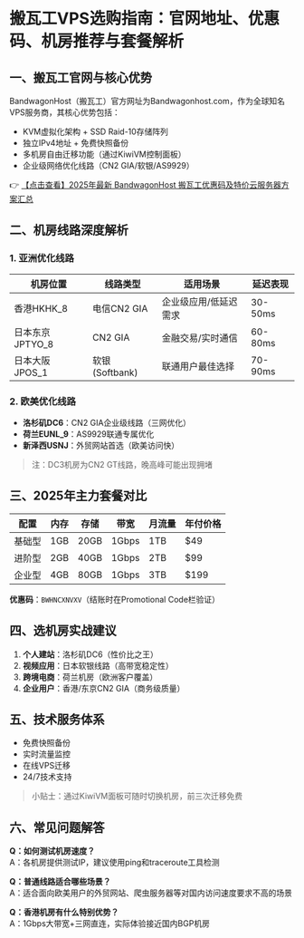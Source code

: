 # 搬瓦工VPS选购指南：官网地址、优惠码、机房推荐与套餐解析

## 一、搬瓦工官网与核心优势
BandwagonHost（搬瓦工）官方网址为Bandwagonhost.com，作为全球知名VPS服务商，其核心优势包括：
- KVM虚拟化架构 + SSD Raid-10存储阵列
- 独立IPv4地址 + 免费快照备份
- 多机房自由迁移功能（通过KiwiVM控制面板）
- 企业级网络优化线路（CN2 GIA/软银/AS9929）

👉 [【点击查看】2025年最新 BandwagonHost 搬瓦工优惠码及特价云服务器方案汇总](https://bit.ly/banwagon)

## 二、机房线路深度解析
### 1. 亚洲优化线路
| 机房位置       | 线路类型          | 适用场景               | 延迟表现 |
|----------------|-------------------|------------------------|----------|
| 香港HKHK_8     | 电信CN2 GIA       | 企业级应用/低延迟需求  | 30-50ms  |
| 日本东京JPTYO_8| CN2 GIA           | 金融交易/实时通信      | 60-80ms  |
| 日本大阪JPOS_1 | 软银(Softbank)    | 联通用户最佳选择       | 70-90ms  |

### 2. 欧美优化线路
- **洛杉矶DC6**：CN2 GIA企业级线路（三网优化）
- **荷兰EUNL_9**：AS9929联通专属优化
- **新泽西USNJ**：外贸网站首选（欧美访问快）

> 注：DC3机房为CN2 GT线路，晚高峰可能出现拥堵

## 三、2025年主力套餐对比
| 配置       | 内存 | 存储  | 带宽 | 月流量 | 年付价格 |
|------------|------|-------|------|--------|----------|
| 基础型     | 1GB  | 20GB  | 1Gbps| 1TB    | $49      |
| 进阶型     | 2GB  | 40GB  | 1Gbps| 2TB    | $99      |
| 企业型     | 4GB  | 80GB  | 1Gbps| 3TB    | $199     |

**优惠码**：`BWHNCXNVXV`（结账时在Promotional Code栏验证）

## 四、选机房实战建议
1. **个人建站**：洛杉矶DC6（性价比之王）
2. **视频应用**：日本软银线路（高带宽稳定性）
3. **跨境电商**：荷兰机房（欧洲客户覆盖）
4. **企业用户**：香港/东京CN2 GIA（商务级质量）

## 五、技术服务体系
- 免费快照备份
- 实时流量监控
- 在线VPS迁移
- 24/7技术支持

> 小贴士：通过KiwiVM面板可随时切换机房，前三次迁移免费

## 六、常见问题解答
**Q：如何测试机房速度？**  
A：各机房提供测试IP，建议使用ping和traceroute工具检测

**Q：普通线路适合哪些场景？**  
A：适合面向欧美用户的外贸网站、爬虫服务器等对国内访问速度要求不高的场景

**Q：香港机房有什么特别优势？**  
A：1Gbps大带宽+三网直连，实际体验接近国内BGP机房